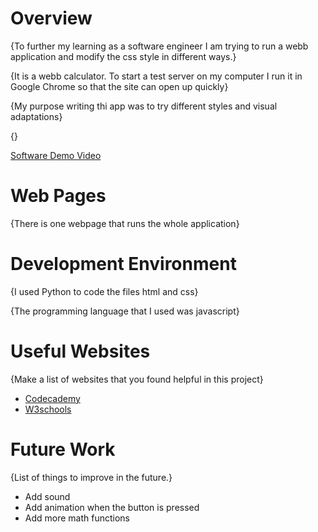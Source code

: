 # Overview

{To further my learning as a software engineer I am trying to run a webb application and modify the css style in different ways.}

{It is a webb calculator. To start a test server on my computer I run it in Google Chrome so that the site can open up quickly}

{My purpose writing thi app was to try different styles and visual adaptations}

{}

[Software Demo Video](https://youtu.be/9p3AjvfryCk)

# Web Pages

{There is one webpage that runs the whole application}

# Development Environment

{I used Python to code the files html and css}

{The programming language that I used was javascript}

# Useful Websites

{Make a list of websites that you found helpful in this project}
* [Codecademy](https://www.codecademy.com/learn/paths/create-video-games-with-phaser/tracks/game-dev-learn-javascript-basics/modules/game-dev-learn-javascript-basics/cheatsheet)
* [W3schools](https://www.w3schools.com/html/html_css.asp)

# Future Work

{List of things to improve in the future.}
* Add sound
* Add animation when the button is pressed
* Add more math functions